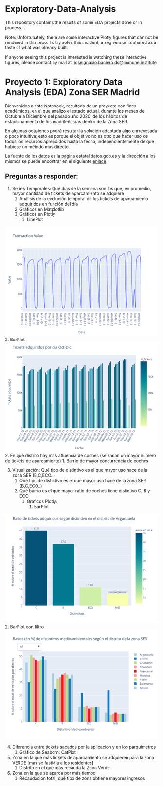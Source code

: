 # Exploratory-Data-Analysis
This repository contains the results of some EDA projects done or in process...

Note: Unfortunately, there are some interactive Plotly figures that can not be rendered in this repo. 
To try solve this incident, a svg version is shared as a taste of what was already built.

If anyone seeing this project is interested in watching these interactive figures, please contact by mail at:
joseignacio.baciero.ds@immune.institute

# Proyecto 1: Exploratory Data Analysis (EDA) Zona SER Madrid

Bienvenidos a este Notebook, resultado de un proyecto con fines académicos, en el que analizo el estado actual, durante los meses de Octubre a Diciembre del pasado año 2020, de los hábitos de estacionamiento de los madrileños/as dentro de la Zona SER.

En algunas ocasiones podrá resultar la solución adoptada algo enrrevesada o poco intuitiva; esto es porque el objetivo no es otro que hacer uso de todos los recursos aprendidos hasta la fecha, independientemente de que hubiese un método más directo.

La fuente de los datos es la pagina estatal datos.gob.es y la dirección a los mismos se puede encontrar en el siguiente [enlace](https://datos.gob.es/es/catalogo/l01280796-servicio-de-estacionamiento-regulado-ser-tiques-de-aparcamiento)

## Preguntas a responder:

1. Series Temporales: Qué días de la semana son los que, en promedio, mayor cantidad de tickets de aparcamiento se adquiere
    1. Análisis de la evolución temporal de los tickets de aparcamiento adquiridos en función del día
    2. Gráficos en Matplotlib
    3. Gráficos en Plotly
        1. LinePlot
<img src="./svg_figures/tsaplot.svg"> 
        2. BarPlot
<img src="./svg_figures/tsabarplot.svg">
2. En qué distrito hay más afluencia de coches (se sacan un mayor numero de tickets de aparcamiento)
   1. Barrio de mayor concurrencia de coches
    
3. Visualización: Qué tipo de distintivo es el que mayor uso hace de la zona SER (B,C,ECO..)
   1. Qué tipo de distintivo es el que mayor uso hace de la zona SER (B,C,ECO..)
   2. Qué barrio es el que mayor ratio de coches tiene distintivo C, B y ECO
       1. Gráficos Plotly:
           1. BarPlot 
<img src="./svg_figures/Arganzbarplot.svg">
           2. BarPlot con filtro
<img src="./svg_figures/distbarplot.svg">

4. Diferencia entre tickets sacados por la aplicacion y en los parquimetros
    1. Gráfico de Seaborn: CatPlot
5. Zona en la que más tickets de aparcamiento se adquieren para la zona VERDE [mas se fastidia a los residentes]
    1. Distrito en el que más recauda la Zona Verde
6. Zona en la que se aparca por más tiempo
    1. Recaudación total, qué tipo de zona obtiene mayores ingresos
